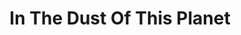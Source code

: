 ---
categories: [podcasts]
provider_url: http://www.radiolab.org/series/podcasts/
source: http://pca.st/Cfk5
thumbnail: http://www.wnyc.org/i/raw/1/Radiolab_1.png
published: 2014-09-08T00:00:00
raw_source: http://feeds.wnyc.org/~r/radiolab/~5/Xgub9BonGPM/radiolab_podcast14dustofthisplanet.mp3
provider_name: Radiolab from WNYC
provider_display: Radiolab from WNYC
title: In The Dust Of This Planet
---